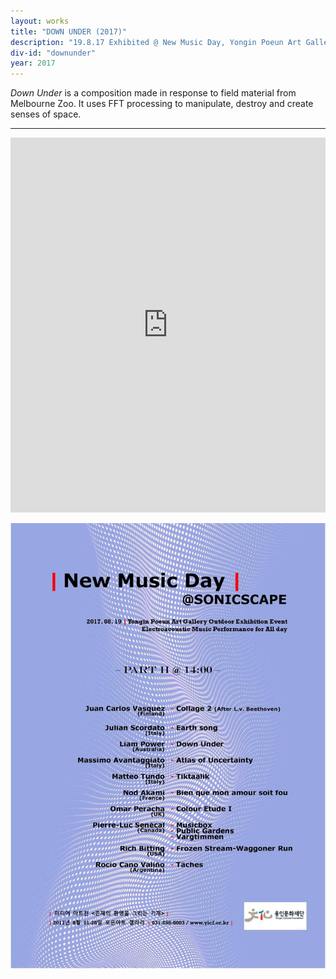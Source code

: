 ```yaml
---
layout: works
title: "DOWN UNDER (2017)"
description: "19.8.17 Exhibited @ New Music Day, Yongin Poeun Art Gallery, SK."
div-id: "downunder"
year: 2017
---
```


*Down Under* is a composition made in response to field material from Melbourne Zoo. It uses FFT processing to manipulate, destroy and create senses of space. 

---

<iframe width="100%" height="600" scrolling="no" frameborder="no" allow="autoplay" src="https://w.soundcloud.com/player/?url=https%3A//api.soundcloud.com/tracks/316967561&amp;color=%23333333&amp;auto_play=false&amp;hide_related=false&amp;show_comments=true&amp;show_user=true&amp;show_reposts=false&amp;show_teaser=true&amp;visual=true"></iframe>

![newmusicday](images/newmusicday.jpg)